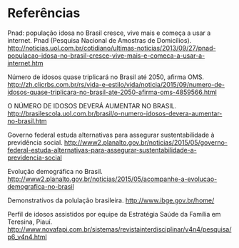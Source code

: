 # Referências

Pnad: população idosa no Brasil cresce, vive mais e começa a usar a internet. Pnad (Pesquisa Nacional de Amostras de Domicílios).
http://noticias.uol.com.br/cotidiano/ultimas-noticias/2013/09/27/pnad-populacao-idosa-no-brasil-cresce-vive-mais-e-comeca-a-usar-a-internet.htm

Número de idosos quase triplicará no Brasil até 2050, afirma OMS. http://zh.clicrbs.com.br/rs/vida-e-estilo/vida/noticia/2015/09/numero-de-idosos-quase-triplicara-no-brasil-ate-2050-afirma-oms-4859566.html

O NÚMERO DE IDOSOS DEVERÁ AUMENTAR NO BRASIL. http://brasilescola.uol.com.br/brasil/o-numero-idosos-devera-aumentar-no-brasil.htm

Governo federal estuda alternativas para assegurar sustentabilidade à previdência social.
http://www2.planalto.gov.br/noticias/2015/05/governo-federal-estuda-alternativas-para-assegurar-sustentabilidade-a-previdencia-social

Evolução demográfica no Brasil.
http://www2.planalto.gov.br/noticias/2015/05/acompanhe-a-evolucao-demografica-no-brasil

Demonstrativos da polulação brasileira.
http://www.ibge.gov.br/home/

Perfil de idosos assistidos por equipe da Estratégia Saúde da Família em Teresina, Piauí.
http://www.novafapi.com.br/sistemas/revistainterdisciplinar/v4n4/pesquisa/p6_v4n4.html


